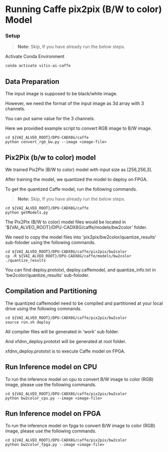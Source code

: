 # Running Caffe pix2pix (B/W to color) Model

### Setup

> **Note:** Skip, If you have already run the below steps.

Activate Conda Environment
  ```sh
  conda activate vitis-ai-caffe 
  ```

## Data Preparation

The input image is supposed to be black/white image.

However, we need the format of the input image as 3d array with 3 channels. 

You can put same value for the 3 channels. 

Here we providied example script to convert RGB image to B/W image.

```
cd ${VAI_ALVEO_ROOT}/DPU-CADX8G/caffe
python convert_rgb_bw.py --image <image-file>
```



## Pix2Pix (b/w to color) model

We trained Pix2Pix (B/W to color) model with input size as [256,256,3].

After training the model, we quantized the model to deploy on FPGA.

To get the quantized Caffe model, run the following commands.

> **Note:** Skip, If you have already run the below steps.
```
cd ${VAI_ALVEO_ROOT}/DPU-CADX8G/caffe
python getModels.py
```

The Pix2Pix (B/W to color) model files would be located in '${VAI_ALVEO_ROOT}/DPU-CADX8G/caffe/models/bw2color' folder.


We need to copy the model files into 'pix2pix/bw2color/quantize_results' sub-foloder using the following commands.

```
cd ${VAI_ALVEO_ROOT}/DPU-CADX8G/caffe/pix2pix/bw2color
cp -R ${VAI_ALVEO_ROOT}/DPU-CADX8G/caffe/models/bw2color ./quantize_results
```

You can find deploy.prototxt, deploy.caffemodel, and quantize_info.txt in 'bw2color/quantize_results' sub-foloder.


## Compilation and Partitioning


The quantized caffemodel need to be compiled and partitioned at your local drive using the following commands.

```
cd ${VAI_ALVEO_ROOT}/DPU-CADX8G/caffe/pix2pix/bw2color
source run.sh deploy
```

All compiler files will be generated in 'work' sub folder.

And xfdnn_deploy.prototxt will be generated at root folder.

xfdnn_deploy.prototxt is to execute Caffe model on FPGA.


## Run Inference model on CPU

To run the inference model on cpu to convert B/W image to color (RGB) image, please use the following commands.

```
cd ${VAI_ALVEO_ROOT}/DPU-CADX8G/caffe/pix2pix/bw2color
python bw2color_cpu.py --image <image-file>
```


## Run Inference model on FPGA 

To run the inference model on fpga to convert B/W image to color (RGB) image, please use the following commands.

```
cd ${VAI_ALVEO_ROOT}/DPU-CADX8G/caffe/pix2pix/bw2color
python bw2color_fpga.py --image <image-file>
```
